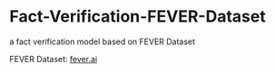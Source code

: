 # Fact-Verification-FEVER-Dataset
a fact verification model based on FEVER Dataset

FEVER Dataset: [fever.ai](https://fever.ai)
